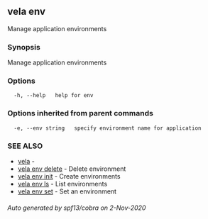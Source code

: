 ## vela env

Manage application environments

### Synopsis

Manage application environments

### Options

```
  -h, --help   help for env
```

### Options inherited from parent commands

```
  -e, --env string   specify environment name for application
```

### SEE ALSO

* [vela](vela.md)	 - 
* [vela env delete](vela_env_delete.md)	 - Delete environment
* [vela env init](vela_env_init.md)	 - Create environments
* [vela env ls](vela_env_ls.md)	 - List environments
* [vela env set](vela_env_set.md)	 - Set an environment

###### Auto generated by spf13/cobra on 2-Nov-2020
